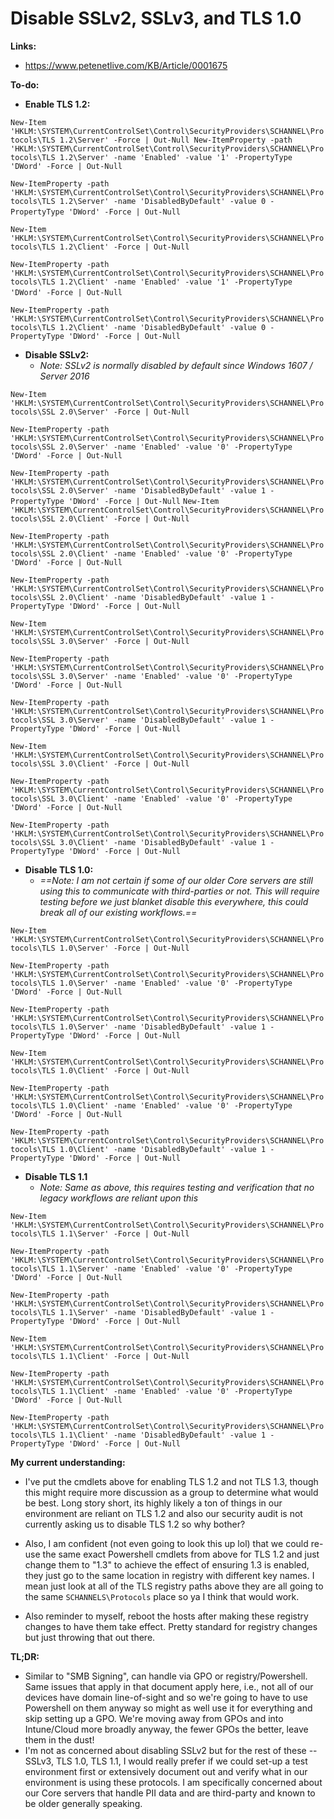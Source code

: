# Disable SSLv2, SSLv3, and TLS 1.0

**Links:**

* https://www.petenetlive.com/KB/Article/0001675

**To-do:**

* **Enable TLS 1.2:**

`New-Item 'HKLM:\SYSTEM\CurrentControlSet\Control\SecurityProviders\SCHANNEL\Protocols\TLS 1.2\Server' -Force | Out-Null New-ItemProperty -path 'HKLM:\SYSTEM\CurrentControlSet\Control\SecurityProviders\SCHANNEL\Protocols\TLS 1.2\Server' -name 'Enabled' -value '1' -PropertyType 'DWord' -Force | Out-Null`

`New-ItemProperty -path 'HKLM:\SYSTEM\CurrentControlSet\Control\SecurityProviders\SCHANNEL\Protocols\TLS 1.2\Server' -name 'DisabledByDefault' -value 0 -PropertyType 'DWord' -Force | Out-Null`    

`New-Item 'HKLM:\SYSTEM\CurrentControlSet\Control\SecurityProviders\SCHANNEL\Protocols\TLS 1.2\Client' -Force | Out-Null`

`New-ItemProperty -path 'HKLM:\SYSTEM\CurrentControlSet\Control\SecurityProviders\SCHANNEL\Protocols\TLS 1.2\Client' -name 'Enabled' -value '1' -PropertyType 'DWord' -Force | Out-Null`  

`New-ItemProperty -path 'HKLM:\SYSTEM\CurrentControlSet\Control\SecurityProviders\SCHANNEL\Protocols\TLS 1.2\Client' -name 'DisabledByDefault' -value 0 -PropertyType 'DWord' -Force | Out-Null`

* **Disable SSLv2:**
	* *Note: SSLv2 is normally disabled by default since Windows 1607 / Server 2016*

`New-Item 'HKLM:\SYSTEM\CurrentControlSet\Control\SecurityProviders\SCHANNEL\Protocols\SSL 2.0\Server' -Force | Out-Null` 

`New-ItemProperty -path 'HKLM:\SYSTEM\CurrentControlSet\Control\SecurityProviders\SCHANNEL\Protocols\SSL 2.0\Server' -name 'Enabled' -value '0' -PropertyType 'DWord' -Force | Out-Null` 

`New-ItemProperty -path 'HKLM:\SYSTEM\CurrentControlSet\Control\SecurityProviders\SCHANNEL\Protocols\SSL 2.0\Server' -name 'DisabledByDefault' -value 1 -PropertyType 'DWord' -Force | Out-Null` 
`New-Item 'HKLM:\SYSTEM\CurrentControlSet\Control\SecurityProviders\SCHANNEL\Protocols\SSL 2.0\Client' -Force | Out-Null` 

`New-ItemProperty -path 'HKLM:\SYSTEM\CurrentControlSet\Control\SecurityProviders\SCHANNEL\Protocols\SSL 2.0\Client' -name 'Enabled' -value '0' -PropertyType 'DWord' -Force | Out-Null` 

`New-ItemProperty -path 'HKLM:\SYSTEM\CurrentControlSet\Control\SecurityProviders\SCHANNEL\Protocols\SSL 2.0\Client' -name 'DisabledByDefault' -value 1 -PropertyType 'DWord' -Force | Out-Null`

`New-Item 'HKLM:\SYSTEM\CurrentControlSet\Control\SecurityProviders\SCHANNEL\Protocols\SSL 3.0\Server' -Force | Out-Null`

`New-ItemProperty -path 'HKLM:\SYSTEM\CurrentControlSet\Control\SecurityProviders\SCHANNEL\Protocols\SSL 3.0\Server' -name 'Enabled' -value '0' -PropertyType 'DWord' -Force | Out-Null` 

`New-ItemProperty -path 'HKLM:\SYSTEM\CurrentControlSet\Control\SecurityProviders\SCHANNEL\Protocols\SSL 3.0\Server' -name 'DisabledByDefault' -value 1 -PropertyType 'DWord' -Force | Out-Null` 

`New-Item 'HKLM:\SYSTEM\CurrentControlSet\Control\SecurityProviders\SCHANNEL\Protocols\SSL 3.0\Client' -Force | Out-Null` 

`New-ItemProperty -path 'HKLM:\SYSTEM\CurrentControlSet\Control\SecurityProviders\SCHANNEL\Protocols\SSL 3.0\Client' -name 'Enabled' -value '0' -PropertyType 'DWord' -Force | Out-Null` 

`New-ItemProperty -path 'HKLM:\SYSTEM\CurrentControlSet\Control\SecurityProviders\SCHANNEL\Protocols\SSL 3.0\Client' -name 'DisabledByDefault' -value 1 -PropertyType 'DWord' -Force | Out-Null`

* **Disable TLS 1.0:**
	* *==Note: I am not certain if some of our older Core servers are still using this to communicate with third-parties or not. This will require testing before we just blanket disable this everywhere, this could break all of our existing workflows.==*

`New-Item 'HKLM:\SYSTEM\CurrentControlSet\Control\SecurityProviders\SCHANNEL\Protocols\TLS 1.0\Server' -Force | Out-Null` 

`New-ItemProperty -path 'HKLM:\SYSTEM\CurrentControlSet\Control\SecurityProviders\SCHANNEL\Protocols\TLS 1.0\Server' -name 'Enabled' -value '0' -PropertyType 'DWord' -Force | Out-Null` 

`New-ItemProperty -path 'HKLM:\SYSTEM\CurrentControlSet\Control\SecurityProviders\SCHANNEL\Protocols\TLS 1.0\Server' -name 'DisabledByDefault' -value 1 -PropertyType 'DWord' -Force | Out-Null` 

`New-Item 'HKLM:\SYSTEM\CurrentControlSet\Control\SecurityProviders\SCHANNEL\Protocols\TLS 1.0\Client' -Force | Out-Null` 

`New-ItemProperty -path 'HKLM:\SYSTEM\CurrentControlSet\Control\SecurityProviders\SCHANNEL\Protocols\TLS 1.0\Client' -name 'Enabled' -value '0' -PropertyType 'DWord' -Force | Out-Null` 

`New-ItemProperty -path 'HKLM:\SYSTEM\CurrentControlSet\Control\SecurityProviders\SCHANNEL\Protocols\TLS 1.0\Client' -name 'DisabledByDefault' -value 1 -PropertyType 'DWord' -Force | Out-Null`

* **Disable TLS 1.1**
	* *Note: Same as above, this requires testing and verification that no legacy workflows are reliant upon this*

`New-Item 'HKLM:\SYSTEM\CurrentControlSet\Control\SecurityProviders\SCHANNEL\Protocols\TLS 1.1\Server' -Force | Out-Null` 

`New-ItemProperty -path 'HKLM:\SYSTEM\CurrentControlSet\Control\SecurityProviders\SCHANNEL\Protocols\TLS 1.1\Server' -name 'Enabled' -value '0' -PropertyType 'DWord' -Force | Out-Null` 

`New-ItemProperty -path 'HKLM:\SYSTEM\CurrentControlSet\Control\SecurityProviders\SCHANNEL\Protocols\TLS 1.1\Server' -name 'DisabledByDefault' -value 1 -PropertyType 'DWord' -Force | Out-Null` 

`New-Item 'HKLM:\SYSTEM\CurrentControlSet\Control\SecurityProviders\SCHANNEL\Protocols\TLS 1.1\Client' -Force | Out-Null` 

`New-ItemProperty -path 'HKLM:\SYSTEM\CurrentControlSet\Control\SecurityProviders\SCHANNEL\Protocols\TLS 1.1\Client' -name 'Enabled' -value '0' -PropertyType 'DWord' -Force | Out-Null` 

`New-ItemProperty -path 'HKLM:\SYSTEM\CurrentControlSet\Control\SecurityProviders\SCHANNEL\Protocols\TLS 1.1\Client' -name 'DisabledByDefault' -value 1 -PropertyType 'DWord' -Force | Out-Null`


**My current understanding:**

* I've put the cmdlets above for enabling TLS 1.2 and not TLS 1.3, though this might require more discussion as a group to determine what would be best. Long story short, its highly likely a ton of things in our environment are reliant on TLS 1.2 and also our security audit is not currently asking us to disable TLS 1.2 so why bother? 
  
* Also, I am confident (not even going to look this up lol) that we could re-use the same exact Powershell cmdlets from above for TLS 1.2 and just change them to "1.3" to achieve the effect of ensuring 1.3 is enabled, they just go to the same location in registry with different key names. I mean just look at all of the TLS registry paths above they are all going to the same `SCHANNELS\Protocols` place so ya I think that would work.

* Also reminder to myself, reboot the hosts after making these registry changes to have them take effect. Pretty standard for registry changes but just throwing that out there.

**TL;DR:**

* Similar to "SMB Signing", can handle via GPO or registry/Powershell. Same issues that apply in that document apply here, i.e., not all of our devices have domain line-of-sight and so we're going to have to use Powershell on them anyway so might as well use it for everything and skip setting up a GPO. We're moving away from GPOs and into Intune/Cloud more broadly anyway, the fewer GPOs the better, leave them in the dust!
* I'm not as concerned about disabling SSLv2 but for the rest of these -- SSLv3, TLS 1.0, TLS 1.1, I would really prefer if we could set-up a test environment first or extensively document out and verify what in our environment is using these protocols. I am specifically concerned about our Core servers that handle PII data and are third-party and known to be older generally speaking.
